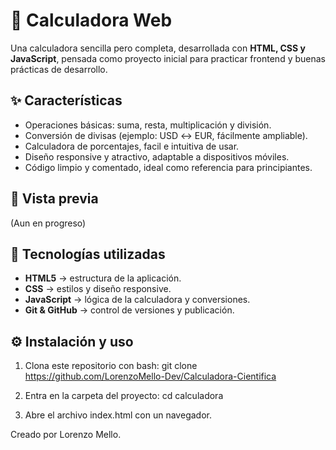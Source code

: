 # 🧮 Calculadora Web

Una calculadora sencilla pero completa, desarrollada con **HTML, CSS y JavaScript**, pensada como proyecto inicial para practicar frontend y buenas prácticas de desarrollo.

## ✨ Características

- Operaciones básicas: suma, resta, multiplicación y división.
- Conversión de divisas (ejemplo: USD ↔ EUR, fácilmente ampliable).
- Calculadora de porcentajes, facil e intuitiva de usar.
- Diseño responsive y atractivo, adaptable a dispositivos móviles.
- Código limpio y comentado, ideal como referencia para principiantes.

## 📸 Vista previa

(Aun en progreso)

## 🚀 Tecnologías utilizadas

- **HTML5** → estructura de la aplicación.
- **CSS** → estilos y diseño responsive.
- **JavaScript** → lógica de la calculadora y conversiones.
- **Git & GitHub** → control de versiones y publicación.

## ⚙️ Instalación y uso

1. Clona este repositorio con bash:
   git clone https://github.com/LorenzoMello-Dev/Calculadora-Cientifica

2. Entra en la carpeta del proyecto:
   cd calculadora

3. Abre el archivo index.html con un navegador.


Creado por Lorenzo Mello.
